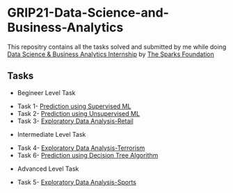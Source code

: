 # GRIP21-Data-Science-and-Business-Analytics
This repositry contains all the tasks solved and submitted by me while doing [Data Science & Business Analytics Internship](https://internship.thesparksfoundation.info/) by [The Sparks Foundation](https://www.thesparksfoundationsingapore.org/) 

## Tasks
* Begineer Level Task
- Task 1- [Prediction using Supervised ML](https://github.com/mihirkudale/GRIP21-Data-Science-and-Business-Analytics/tree/main/Begineer%20Level%20Task/Prediction%20using%20Supervised%20ML)
- Task 2- [Prediction using Unsupervised ML](https://github.com/mihirkudale/GRIP21-Data-Science-and-Business-Analytics/tree/main/Begineer%20Level%20Task/Prediction%20using%20Unsupervised%20ML)
- Task 3- [Exploratory Data Analysis-Retail](https://github.com/mihirkudale/GRIP21-Data-Science-and-Business-Analytics/tree/main/Begineer%20Level%20Task/Exploratory%20Data%20Analysis-Retail)
* Intermediate Level Task
- Task 4- [Exploratory Data Analysis-Terrorism](https://github.com/mihirkudale/GRIP21-Data-Science-and-Business-Analytics/tree/main/Intermediate%20Level%20Task/Exploratory%20Data%20Analysis-Terrorism)
- Task 6- [Prediction using Decision Tree Algorithm](https://github.com/mihirkudale/GRIP21-Data-Science-and-Business-Analytics/tree/main/Intermediate%20Level%20Task/Prediction%20using%20Decision%20Tree%20Algorithm)
* Advanced Level Task
- Task 5- [Exploratory Data Analysis-Sports](https://github.com/mihirkudale/GRIP21-Data-Science-and-Business-Analytics/tree/main/Advanced%20Level%20Task/Exploratory%20Data%20Analysis-Sports)

